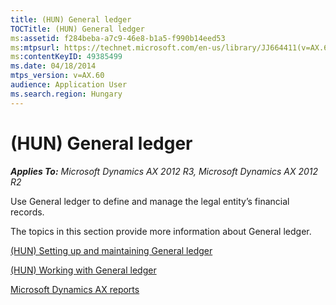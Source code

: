 ```yaml
---
title: (HUN) General ledger
TOCTitle: (HUN) General ledger
ms:assetid: f284beba-a7c9-46e8-b1a5-f990b14eed53
ms:mtpsurl: https://technet.microsoft.com/en-us/library/JJ664411(v=AX.60)
ms:contentKeyID: 49385499
ms.date: 04/18/2014
mtps_version: v=AX.60
audience: Application User
ms.search.region: Hungary
---
```


# (HUN) General ledger 


_**Applies To:** Microsoft Dynamics AX 2012 R3, Microsoft Dynamics AX 2012 R2_

Use General ledger to define and manage the legal entity’s financial records.

The topics in this section provide more information about General ledger.

[(HUN) Setting up and maintaining General ledger](hun-setting-up-and-maintaining-general-ledger.md)

[(HUN) Working with General ledger](hun-working-with-general-ledger.md)

[Microsoft Dynamics AX reports](microsoft-dynamics-ax-reports.md)

  


